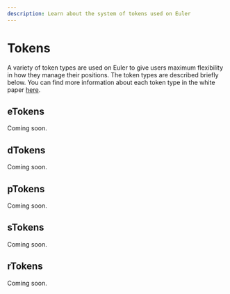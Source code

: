 ```yaml
---
description: Learn about the system of tokens used on Euler
---
```


# Tokens

A variety of token types are used on Euler to give users maximum flexibility in how they manage their positions. The token types are described briefly below. You can find more information about each token type in the white paper [here](tokens.md).

## eTokens

Coming soon.

## dTokens

Coming soon.

## pTokens

Coming soon.

## sTokens

Coming soon.

## rTokens

Coming soon.

